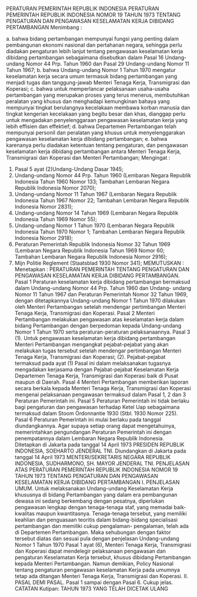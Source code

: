  PERATURAN PEMERINTAH REPUBLIK INDONESIA PERATURAN PEMERINTAH REPUBLIK INDONESIA NOMOR 19 TAHUN 1973 TENTANG PENGATURAN DAN PENGAWASAN KESELAMATAN KERJA DIBIDANG PERTAMBANGAN
Menimbang :

a. bahwa bidang pertambangan mempunyai fungsi yang penting dalam pembangunan ekonomi nasional dan pertahanan negara, sehingga perlu diadakan pengaturan lebih lanjut tentang pengawasan keselamatan kerja dibidang pertambangan sebagaimana disebutkan dalam Pasal 16 Undang-undang Nomor 44 Prp. Tahun 1960 dan Pasal 29 Undang-undang Nomor 11 Tahun 1967;
b. bahwa Undang-undang Nomor 1 Tahun 1970 mengatur keselamatan kerja secara umum termasuk bidang pertambangan yang menjadi tugas dan tanggung-jawab Menteri Tenaga Kerja, Transmigrasi dan Koperasi;
c. bahwa untuk memperlancar pelaksanaan usaha-usaha pertambangan yang merupakan proses yang terus menerus, membutuhkan peralatan yang khusus dan menghadapi kemungkinan bahaya yang mempunyai tingkat berulangnya kecelakaan membawa korban manusia dan tingkat kengerian kecelakaan yang begitu besar dan khas, dianggap perlu untuk mengadakan penyelenggaraan pengawasan keselamatan kerja yang lebih effisien dan effektief;
d. bahwa Departemen Pertambangan telah mempunyai personil dan peralatan yang khusus untuk menyelenggarakan pengawasan keselamatan kerja dibidang pertambangan;
e. bahwa karenanya perlu diadakan ketentuan tentang pengaturan, dan pengawasan keselamatan kerja dibidang pertambangan antara Menteri Tenaga Kerja, Transmigrasi dan Koperasi dan Menteri Pertambangan;
Mengingat :

1. Pasal 5 ayat (2)Undang-Undang Dasar 1945;
2. Undang-undang Nomor 44 Prp. Tahun 1960 (Lembaran Negara Republik Indonesia Tahun 1960 Nomor 133; Tambahan Lembaran Negara Republik Indonesia Nomor 2070);
3. Undang-undang Nomor 11 Tahun 1967 (Lembaran Negara Republik Indonesia Tahun 1967 Nomor 22; Tambahan Lembaran Negara Republik Indonesia Nomor 2831);
4. Undang-undang Nomor 14 Tahun 1969 (Lembaran Negara Republik Indonesia Tahun 1969 Nomor 55);
5. Undang-undang Nomor 1 Tahun 1970 (Lembaran Negara Republik Indonesia Tahun 1970 Nomor 1; Tambahan Lembaran Negara Republik Indonesia Nomor 2918);
6. Peraturan Pemerintah Republik Indonesia Nomor 32 Tahun 1969 (Lembaran Negara Republik Indonesia Tahun 1969 Nomor 60; Tambahan Lembaran Negara Republik Indonesia Nomor 2916);
7. Mijn Politie Reglement (Staatsblad 1930 Nomor 341);
MEMUTUSKAN :
 Menetapkan : PERATURAN PEMERINTAH TENTANG PENGATURAN DAN PENGAWASAN KESELAMATAN KERJA DIBIDANG PERTAMBANGAN.
Pasal 1
Peraturan keselamatan kerja dibidang pertambangan bermaksud dalam Undang-undang Nomor 44 Prp. Tahun 1960 dan Undang- undang Nomor 11 Tahun 1967 dan Peraturan Pemerintah Nomor 32 Tahun 1969, dengan ditetapkannya Undang-undang Nomor 1 Tahun 1970 dilakukan oleh Menteri Pertambangan setelah mendengar pertimbangan Menteri Tenaga Kerja, Transmigrasi dan Koperasi.
Pasal 2
Menteri Pertambangan melakukan pengawasan atas keselamatan kerja dalam bidang Pertambangan dengan berpedoman kepada Undang-undang Nomor 1 Tahun 1970 serta peraturan-peraturan pelaksanaannya.
Pasal 3
(1). Untuk pengawasan keselamatan kerja dibidang pertambangan Menteri Pertambangan mengangkat pejabat-pejabat yang akan melakukan tugas tersebut setelah mendengar pertimbangan Menteri Tenaga Kerja, Transmigrasi dan Koperasi;
(2). Pejabat-pejabat termaksud pada ayat (1) Pasal ini dalam melaksanakan tugasnya mengadakan kerjasama dengan Pejabat-pejabat Keselamatan Kerja Departemen Tenaga Kerja, Transmigrasi dan Koperasi baik di Pusat maupun di Daerah.
Pasal 4
Menteri Pertambangan memberikan laporan secara berkala kepada Menteri Tenaga Kerja, Transmigrasi dan Koperasi mengenai pelaksanaan pengawasan termaksud dalam Pasal 1, 2 dan 3 Peraturan Pemerintah ini.
Pasal 5
Peraturan Pemerintah ini tidak berlaku bagi pengaturan dan pengawasan terhadap Ketel Uap sebagaimana termaksud dalam Stoom Ordonnantie 1930 (Stbl. 1930 Nomor 225).
Pasal 6
Peraturan Pemerintah ini mulai berlaku pada tanggal diundangkannya. Agar supaya setiap orang dapat mengetahuinya, memerintahkan pengundangan Peraturan Pemerintah ini dengan penempatannya dalam Lembaran Negara Republik Indonesia. Ditetapkan di Jakarta pada tanggal 14 April 1973 PRESIDEN REPUBLIK INDONESIA, SOEHARTO JENDERAL TNI. Diundangkan di Jakarta pada tanggal 14 April 1973 MENTERI/SEKRETARIS NEGARA REPUBLIK INDONESIA, SUDHARMONO, SH. MAYOR JENDERAL TNI. PENJELASAN ATAS PERATURAN PEMERINTAH REPUBLIK INDONESIA NOMOR 19 TAHUN 1973 TENTANG PENGATURAN DAN PENGAWASAN KESELAMATAN KERJA DIBIDANG PERTAMBANGAN I. PENJELASAN UMUM. Untuk melaksanakan Undang-undang Keselamatan Kerja khususnya di bidang Pertambangan yang dalam era pembangunan dewasa ini sedang berkembang dengan pesatnya, diperlukan pengawasan lengkap dengan tenaga-tenaga staf, yang memadai baik-kwalitas maupun kwantitasnya. Tenaga-tenaga tersebut, yang memiliki keahlian dan penguasaan teoritis dalam bidang-bidang specialisasi pertambangan dan memiliki cukup pengalaman- pengalaman, telah ada di Departemen Pertambangan. Maka sehubungan dengan faktor tersebut diatas dan sesuai pula dengan penjelasan Undang-undang Nomor 1 Tahun 1970 Pasal 1 ayat (6), Menteri Tenaga Kerja, Transmigrasi dan Koperasi dapat mendelegir pelaksanaan pengawasan dan pengaturan Keselamatan Kerja tersebut, khusus dibidang Pertambangan kepada Menteri Pertambangan. Namun demikian, Policy Nasional tentang pengaturan pengawasan keselamatan Kerja pada umumnya tetap ada ditangan Menteri Tenaga Kerja, Transmigrasi dan Koperasi. II. PASAL DEMI PASAL. Pasal 1 sampai dengan Pasal 6. Cukup jelas. CATATAN Kutipan: TAHUN 1973 YANG TELAH DICETAK ULANG